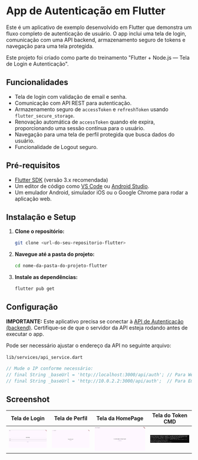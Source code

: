 # App de Autenticação em Flutter

Este é um aplicativo de exemplo desenvolvido em Flutter que demonstra um fluxo completo de autenticação de usuário. O app inclui uma tela de login, comunicação com uma API backend, armazenamento seguro de tokens e navegação para uma tela protegida.

Este projeto foi criado como parte do treinamento "Flutter + Node.js — Tela de Login e Autenticação".

## Funcionalidades

*   Tela de login com validação de email e senha.
*   Comunicação com API REST para autenticação.
*   Armazenamento seguro de `accessToken` e `refreshToken` usando `flutter_secure_storage`.
*   Renovação automática de `accessToken` quando ele expira, proporcionando uma sessão contínua para o usuário.
*   Navegação para uma tela de perfil protegida que busca dados do usuário.
*   Funcionalidade de Logout seguro.

## Pré-requisitos

*   [Flutter SDK](https://docs.flutter.dev/get-started/install) (versão 3.x recomendada)
*   Um editor de código como [VS Code](https://code.visualstudio.com/) ou [Android Studio](https://developer.android.com/studio).
*   Um emulador Android, simulador iOS ou o Google Chrome para rodar a aplicação web.

## Instalação e Setup

1.  **Clone o repositório:**
    ```bash
    git clone <url-do-seu-repositorio-flutter>
    ```

2.  **Navegue até a pasta do projeto:**
    ```bash
    cd nome-da-pasta-do-projeto-flutter
    ```

3.  **Instale as dependências:**
    ```bash
    flutter pub get
    ```

## Configuração

**IMPORTANTE:** Este aplicativo precisa se conectar à [API de Autenticação (backend)](link-para-seu-repositorio-backend). Certifique-se de que o servidor da API esteja rodando antes de executar o app.

Pode ser necessário ajustar o endereço da API no seguinte arquivo:

`lib/services/api_service.dart`

```dart
// Mude o IP conforme necessário:
// final String _baseUrl = 'http://localhost:3000/api/auth'; // Para Web (Chrome) e iOS Simulator
// final String _baseUrl = 'http://10.0.2.2:3000/api/auth';  // Para Emulador Android
```
## Screenshot
| Tela de Login | Tela de Perfil | Tela da HomePage | Tela do Token CMD |
| :-----------: | :------------: |:----------------:| :---------------: |
| ![Tela de Login](screenshots/Login.png) | ![Tela de Perfil](screenshots/perfilpage.png) | ![Tela da HomePage](screenshots/homepage.png) | ![Tela do Token CMD](screenshots/Token.png) |
